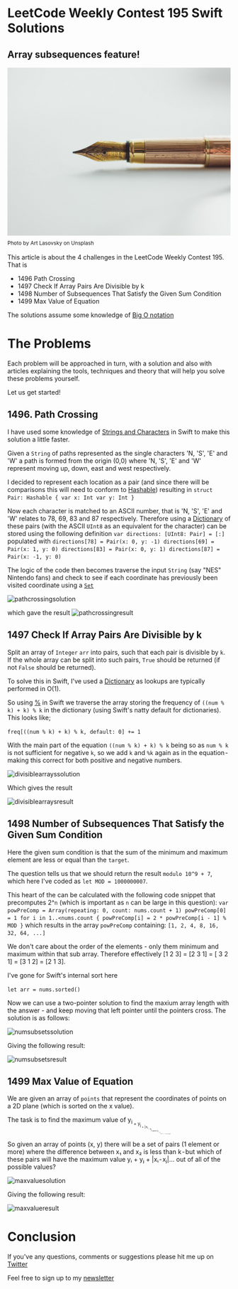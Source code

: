 # LeetCode Weekly Contest 195 Swift Solutions
## Array subsequences feature!

![Photo by Art Lasovsky on Unsplash](Images/0*S2uTe8Z4zYqZjrqg.jpeg)<br/>
<sub>Photo by Art Lasovsky on Unsplash<sub>

This article is about the 4 challenges in the LeetCode Weekly Contest 195. That is
* 1496 Path Crossing
* 1497 Check If Array Pairs Are Divisible by k
* 1498 Number of Subsequences That Satisfy the Given Sum Condition
* 1499 Max Value of Equation


The solutions assume some knowledge of [Big O notation](https://medium.com/@stevenpcurtis.sc/beginners-big-o-for-swift-developers-c1ca94f2520)

# The Problems
Each problem will be approached in turn, with a solution and also with articles explaining the tools, techniques and theory that will help you solve these problems yourself.

Let us get started!

## 1496. Path Crossing
I have used some knowledge of [Strings and Characters](https://medium.com/@stevenpcurtis.sc/strings-and-characters-in-swift-behind-the-scenes-e29bdc4d23a6) in Swift to make this solution a little faster.

Given a `String` of paths represented as the single characters 'N, 'S', 'E' and 'W' a path is formed from the origin (0,0) where 'N, 'S', 'E' and 'W' represent moving up, down, east and west respectively.

I decided to represent each location as a pair (and since there will be comparisons this will need to conform to [Hashable](https://medium.com/@stevenpcurtis.sc/swifts-hashable-fd57e6cd6426)) resulting in 
`struct Pair: Hashable {
    var x: Int
    var y: Int
}`

Now each character is matched to an ASCII number, that is 'N, 'S', 'E' and 'W' relates to 78, 69, 83 and 87 respectively. Therefore using a [Dictionary](https://medium.com/@stevenpcurtis.sc/dictionary-in-swift-52b14d6cfa93) of these pairs (with the ASCII `UInt8` as an equivalent for the character) can be stored using the following definition
`var directions: [UInt8: Pair] = [:]`
populated with
`directions[78] = Pair(x: 0, y: -1)
directions[69] = Pair(x: 1, y: 0)
directions[83] = Pair(x: 0, y: 1)
directions[87] = Pair(x: -1, y: 0)`

The logic of the code then becomes traverse the input `String` (say "NES" Nintendo fans) and check to see if each coordinate has previously been visited coordinate using a [`Set`](https://medium.com/@stevenpcurtis.sc/sets-in-swift-94cea4dd7c9f) 

![pathcrossingsolution](Images/pathcrossingsolution)

which gave the result 
![pathcrossingresult](images/pathcrossingresult)

## 1497 Check If Array Pairs Are Divisible by k
Split an array of `Integer` `arr` into pairs, such that each pair is divisible by `k`. If the whole array can be split into such pairs, `True` should be returned (if not `False` should be returned).

To solve this in Swift, I've used a [Dictionary](https://medium.com/@stevenpcurtis.sc/dictionary-in-swift-52b14d6cfa93) as lookups are typically performed in O(1). 

So using [%](https://medium.com/@stevenpcurtis.sc/the-swifts-remainder-operator-and-mod-a1cf17836cb7) in Swift we traverse the array storing the frequency of `((num % k) + k) % k` in the dictionary (using Swift's natty default for dictionaries). This looks like;

`freq[((num % k) + k) % k, default: 0] += 1`

With the main part of the equation `((num % k) + k) % k` being so as `num % k` is not sufficient for negative `k`, so we add `k` and `%k` again as in the equation - making this correct for both positive and negative numbers.

![divisiblearrayssolution](Images/divisiblearrayssolution)

Which gives the result

![divisiblearraysresult](Images/divisiblearraysresult)


## 1498 Number of Subsequences That Satisfy the Given Sum Condition
Here the given sum condition is that the sum of the minimum and maximum element are less or equal than the `target`.

The question tells us that we should return the result `modulo 10^9 + 7`, which here I've coded as
`let MOD = 1000000007`.

This heart of the can be calculated with the following code snippet that precomputes 2^`n` (which is important as `n` can be large in this question):
`var powPreComp = Array(repeating: 0, count: nums.count + 1)
powPreComp[0] = 1
for i in 1..<nums.count {
    powPreComp[i] = 2 * powPreComp[i - 1] % MOD
}`
which results in the array `powPreComp` containing: `[1, 2, 4, 8, 16, 32, 64, ...]`


We don't care about the order of the elements - only them minimum and maximum within that sub array. Therefore effectively [1 2 3] = [2 3 1] = [ 3 2 1]  = [3 1 2] = [2 1 3].

I've gone for Swift's internal sort here

`let arr = nums.sorted()`

Now we can use a two-pointer solution to find the maxium array length with the answer - and keep moving that left pointer until the pointers cross. The solution is as follows:

![numsubsetssolution](Images/numsubsetssolution)

Giving the following result:

![numsubsetsresult](Images/numsubsetsresult)

## 1499 Max Value of Equation
We are given an array of `points` that represent the coordinates of points on a 2D plane (which is sorted on the x value).

The task is to find the maximum value of y<sub>i<sub> + y<sub>j<sub> + |x<sub>i<sub> - x<sub>j<sub>| where |x<sub>i<sub> - x<sub>j<sub> and 1 <= i < j <= points.length|

So given an array of points (x, y) there will be a set of pairs (1 element or more) where the difference between x₁ and x₂ is less than k - but which of these pairs will have the maximum  value yᵢ + yⱼ + |xᵢ - xⱼ|… out of all of the possible values?

![maxvaluesolution](Images/maxvaluesolution)

Giving the following result:

![maxvalueresult](Images/maxvalueresult)



# Conclusion
If you've any questions, comments or suggestions please hit me up on [Twitter](https://twitter.com/stevenpcurtis) 

Feel free to sign up to my [newsletter](https://slidetosubscribe.com/embed/swiftcoding/)
